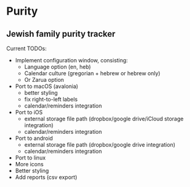 # Purity

## Jewish family purity tracker

Current TODOs:

 - Implement configuration window, consisting:
	- Language option (en, heb)
	- Calendar culture (gregorian + hebrew or hebrew only)
	- Or Zarua option
 - Port to macOS (avalonia)
	- better styling
	- fix right-to-left labels
	- calendar/reminders integration
 - Port to iOS
	- external storage file path (dropbox/google drive/iCloud storage integration)
	- calendar/reminders integration
 - Port to android
	- external storage file path (dropbox/google drive integration)
	- calendar/reminders integration
 - Port to linux
 - More icons
 - Better styling
 - Add reports (csv export)